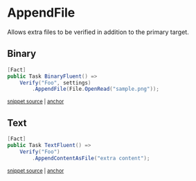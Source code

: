<!--
GENERATED FILE - DO NOT EDIT
This file was generated by [MarkdownSnippets](https://github.com/SimonCropp/MarkdownSnippets).
Source File: /docs/mdsource/append-file.source.md
To change this file edit the source file and then run MarkdownSnippets.
-->

# AppendFile

Allows extra files to be verified in addition to the primary target.


## Binary

<!-- snippet: BinaryFluent -->
<a id='snippet-binaryfluent'></a>
```cs
[Fact]
public Task BinaryFluent() =>
    Verify("Foo", settings)
        .AppendFile(File.OpenRead("sample.png"));
```
<sup><a href='/src/Verify.Tests/Converters/InstanceFileAppenderTests.cs#L21-L28' title='Snippet source file'>snippet source</a> | <a href='#snippet-binaryfluent' title='Start of snippet'>anchor</a></sup>
<!-- endSnippet -->


## Text

<!-- snippet: TextFluent -->
<a id='snippet-textfluent'></a>
```cs
[Fact]
public Task TextFluent() =>
    Verify("Foo")
        .AppendContentAsFile("extra content");
```
<sup><a href='/src/Verify.Tests/Converters/InstanceFileAppenderTests.cs#L30-L37' title='Snippet source file'>snippet source</a> | <a href='#snippet-textfluent' title='Start of snippet'>anchor</a></sup>
<!-- endSnippet -->
